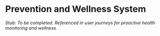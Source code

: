 # Prevention and Wellness System

_Stub: To be completed. Referenced in user journeys for proactive health monitoring and wellness._
